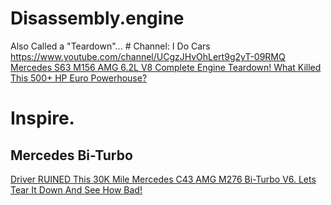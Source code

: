 # Disassembly.engine
Also Called a "Teardown"... # Channel:  I Do Cars https://www.youtube.com/channel/UCgzJHvOhLert9g2yT-09RMQ [Mercedes S63 M156 AMG 6.2L V8 Complete Engine Teardown! What Killed This 500+ HP Euro Powerhouse?](https://youtu.be/frptGtcZZVg)

# Inspire.
## Mercedes Bi-Turbo
[Driver RUINED This 30K Mile Mercedes C43 AMG M276 Bi-Turbo V6. Lets Tear It Down And See How Bad!](https://youtu.be/aQ6NGlM_9e8)
